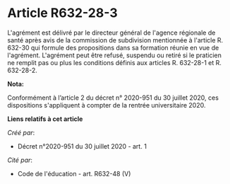 # Article R632-28-3

L'agrément est délivré par le directeur général de l'agence régionale de santé après avis de la commission de subdivision
mentionnée à l'article R. 632-30 qui formule des propositions dans sa formation réunie en vue de l'agrément. L'agrément peut
être refusé, suspendu ou retiré si le praticien ne remplit pas ou plus les conditions définis aux articles R. 632-28-1 et R.
632-28-2.

**Nota:**

Conformément à l’article 2 du décret n° 2020-951 du 30 juillet 2020, ces dispositions s'appliquent à compter de la rentrée
universitaire 2020.

**Liens relatifs à cet article**

_Créé par_:

  - Décret n°2020-951 du 30 juillet 2020 - art. 1

_Cité par_:

  - Code de l'éducation - art. R632-48 (V)
